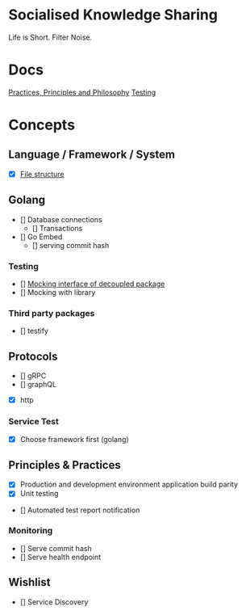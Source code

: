 # Socialised Knowledge Sharing

Life is Short. Filter Noise.

# Docs

[Practices, Principles and Philosophy](docs/ppp.md)
[Testing](docs/testing.md)

# Concepts

## Language / Framework / System

- [x] [File structure](docs/file_structure.md)
  
## Golang

- [] Database connections
  - [] Transactions
- [] Go Embed
    - [] serving commit hash
  
### Testing

- [] [Mocking interface of decoupled package](data/inmemory)
- [] Mocking with library

### Third party packages

- [] testify
  
## Protocols

- [] gRPC
- [] graphQL
- [x] http

### Service Test

- [x] Choose framework first (golang)

## Principles & Practices

- [x] Production and development environment application build parity
- [x] Unit testing
- [] Automated test report notification
  
### Monitoring

- [] Serve commit hash
- [] Serve health endpoint

## Wishlist

- [] Service Discovery